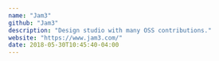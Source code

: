 ```yaml
---
name: "Jam3"
github: "Jam3"
description: "Design studio with many OSS contributions."
website: "https://www.jam3.com/"
date: 2018-05-30T10:45:40-04:00
---
```

